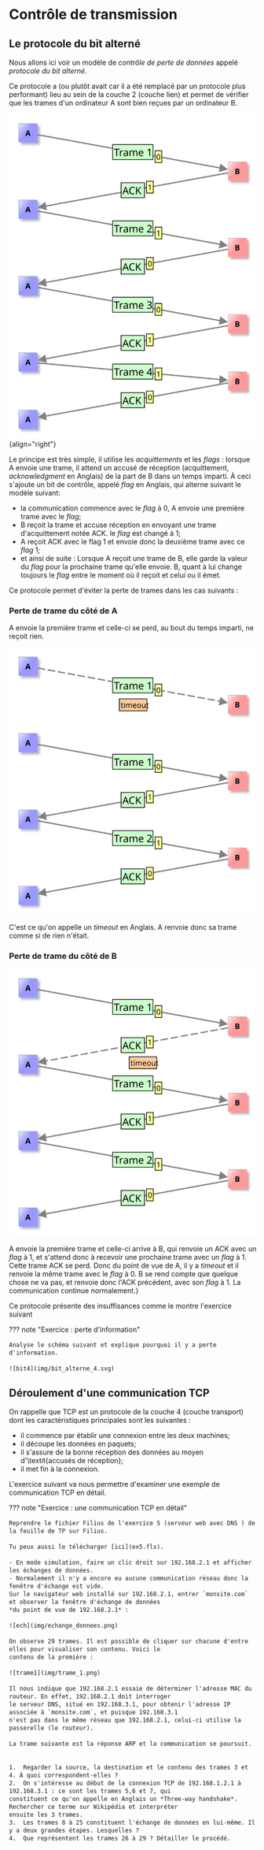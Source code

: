 # Contrôle de transmission

## Le protocole du bit alterné

Nous allons ici voir un modèle de *contrôle de perte de données* appelé *protocole du bit alterné*.

Ce protocole a (ou plutôt avait car il a été remplacé par un protocole plus performant) lieu au sein de la couche 2 
(couche lien) et permet de vérifier que les trames d'un ordinateur A sont bien reçues par un ordinateur B.

![bit1](img/bit_alterne_1.svg){align="right"}

Le principe est très simple, il utilise les *acquittements* et les *flags* :  lorsque A envoie une trame, il attend un
accusé de réception (acquittement, *acknowledgment* en Anglais) de la part de B dans un temps imparti. À ceci s'ajoute 
un bit de contrôle, appelé *flag* en Anglais, qui alterne suivant le modèle suivant:

- la communication commence avec le *flag* à 0, A envoie une première trame avec le *flag*;
- B reçoit la trame et accuse réception en envoyant une trame d'acquittement notée ACK. le *flag* est changé à 1;
- A reçoit ACK avec le flag 1 et envoie donc la deuxième trame avec ce *flag* 1;
- et ainsi de suite : Lorsque A reçoit une trame de B, elle garde la valeur du *flag* pour la prochaine trame qu'elle 
  envoie. B, quant à lui change toujours le *flag* entre le moment où il reçoit et celui ou il émet.		




Ce protocole permet d'éviter la perte de trames dans les cas suivants :

### Perte de trame du côté de A

A envoie la première trame et celle-ci se perd, au bout du temps imparti, ne reçoit rien.

![bit2](img/bit_alterne_2.svg) 

C'est ce qu'on appelle un *timeout* en Anglais.
A renvoie donc sa trame comme si de rien n'était.

### Perte de trame du côté de B

![bit3](img/bit_alterne_3.svg)

A envoie la première trame et celle-ci arrive à B, qui renvoie un ACK avec un *flag* à 1, et s'attend donc à recevoir 
une prochaine trame avec un *flag* à 1. Cette trame ACK se perd. Donc du point de vue de A, il y a *timeout* et il 
renvoie la même trame avec le *flag* à 0. B se rend compte que quelque chose ne va pas, et renvoie donc l'ACK précédent, 
avec son *flag* à 1. La communication continue normalement.}


Ce protocole présente des insuffisances comme le montre l'exercice suivant

??? note "Exercice : perte d'information"
    
    Analyse le schéma suivant et explique pourquoi il y a perte d'information.

    ![bit4](img/bit_alterne_4.svg)


## Déroulement d'une communication TCP

On rappelle que TCP est un protocole de la couche 4 (couche transport) dont les caractéristiques principales sont les suivantes :

- il commence par établir une connexion entre les deux machines;
- il découpe les données en paquets;
- il s'assure de la bonne réception des données au moyen d'\textit{accusés de réception};
- il met fin à la connexion.

L'exercice suivant va nous permettre d'examiner une exemple de communication TCP en détail.

??? note "Exercice : une communication TCP en détail"

    Reprendre le fichier Filius de l'exercice 5 (serveur web avec DNS ) de la feuille de TP sur Filius.

    Tu peux aussi le télécharger [ici](ex5.fls).

	- En mode simulation, faire un clic droit sur 192.168.2.1 et afficher les échanges de données. 
	- Normalement il n'y a encore eu aucune communication réseau donc la fenêtre d'échange est vide.
    Sur le navigateur web installé sur 192.168.2.1, entrer `monsite.com` et observer la fenêtre d'échange de données
    *du point de vue de 192.168.2.1* :

    ![ech](img/echange_donnees.png)
			
    On observe 29 trames. Il est possible de cliquer sur chacune d'entre elles pour visualiser son contenu. Voici le 
    contenu de la première : 

    ![trame1](img/trame_1.png)

    Il nous indique que 192.168.2.1 essaie de déterminer l'adresse MAC du routeur. En effet, 192.168.2.1 doit interroger 
    le serveur DNS, situé en 192.168.3.1, pour obtenir l'adresse IP associée à `monsite.com`, et puisque 192.168.3.1
    n'est pas dans le même réseau que 192.168.2.1, celui-ci utilise la passerelle (le routeur).

	La trame suivante est la réponse ARP et la communication se poursuit.


	1. 	Regarder la source, la destination et le contenu des trames 3 et 4. À quoi correspondent-elles ?
	2. 	On s'intéresse au début de la connexion TCP de 192.168.1.2.1 à 192.168.3.1 : ce sont les trames 5,6 et 7, qui 
    constituent ce qu'on appelle en Anglais un *Three-way handshake*. Rechercher ce terme sur Wikipédia et interpréter 
    ensuite les 3 trames.
	3. 	Les trames 8 à 25 constituent l'échange de données en lui-même. Il y a deux grandes étapes. Lesquelles ?
	4. 	Que représentent les trames 26 à 29 ? Détailler le procédé.